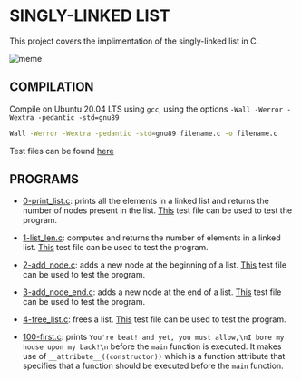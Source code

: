 # SINGLY-LINKED LIST

This project covers the implimentation of the singly-linked list in C.

![meme](https://s3.amazonaws.com/intranet-projects-files/holbertonschool-low_level_programming/229/giphy-3.gif)

## COMPILATION
Compile on Ubuntu 20.04 LTS using ```gcc```, using the options ```-Wall -Werror -Wextra -pedantic -std=gnu89```
```bash
Wall -Werror -Wextra -pedantic -std=gnu89 filename.c -o filename.c
```
Test files can be found [here](https://github.com/Brightini/alx-low_level_programming/tree/master/0x12-singly_linked_lists/test_files)


## PROGRAMS
- [0-print_list.c](https://github.com/Brightini/alx-low_level_programming/blob/master/0x12-singly_linked_lists/0-print_list.c): prints all the elements in a linked list and returns the number of nodes present in the list. [This](https://github.com/Brightini/alx-low_level_programming/blob/master/0x12-singly_linked_lists/test_files/0-main.c) test file can be used to test the program.

- [1-list_len.c](https://github.com/Brightini/alx-low_level_programming/blob/master/0x12-singly_linked_lists/1-list_len.c): computes and returns the number of elements in a linked list. [This](https://github.com/Brightini/alx-low_level_programming/blob/master/0x12-singly_linked_lists/test_files/1-main.c) test file can be used to test the program.

- [2-add_node.c](https://github.com/Brightini/alx-low_level_programming/blob/master/0x12-singly_linked_lists/2-add_node.c): adds a new node at the beginning of a list. [This]() test file can be used to test the program.

- [3-add_node_end.c](https://github.com/Brightini/alx-low_level_programming/blob/master/0x12-singly_linked_lists/3-add_node_end.c): adds a new node at the end of a list. [This](https://github.com/Brightini/alx-low_level_programming/blob/master/0x12-singly_linked_lists/test_files/3-main.c) test file can be used to test the program.


- [4-free_list.c](https://github.com/Brightini/alx-low_level_programming/blob/master/0x12-singly_linked_lists/4-free_list.c): frees a list. [This](https://github.com/Brightini/alx-low_level_programming/blob/master/0x12-singly_linked_lists/test_files/4-main.c) test file can be used to test the program.

- [100-first.c](https://github.com/Brightini/alx-low_level_programming/blob/master/0x12-singly_linked_lists/100-first.c): prints ``You're beat! and yet, you must allow,\nI bore my house upon my back!\n`` before the ``main`` function is executed. It makes use of ``__attribute__((constructor))`` which is a function attribute that specifies that a function should be executed before the ``main`` function.
